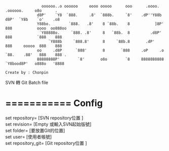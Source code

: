                     oooooo..o oooooo     oooo ooooo      ooo      .oooo.        .oooooo.     o8o      .   
                  d8P'    `Y8  `888.     .8'  `888b.     `8'    .dP''Y88b      d8P'  `Y8b    `o'    .o8   
                  Y88bo.        `888.   .8'    8 `88b.    8           ]8P'    888           oooo  oo888oo 
                   `Y88888o.     `888. .8'     8   `88b.  8         .d8P'     888           `888    888   
                       `Y888b     `888.8'      8     `88b.8       .dP'        888     ooooo  888    888   
                  oo     .d8P      `888'       8       `888     .oP     .o    `88.    .88'   888    888 . 
                  88888888P'        `8'       o8o        `8     8888888888     `Y8bood8P'   o888o   '8888
                                                                                      Create by : Chonpin



SVN 轉 Git Batch file

===========
Config
===========
set repository= [SVN repository位置 ]  
set revision= [Empty 或輸入SVN起始版號]  
set folder= [要放置Git的位置]  
set user= [使用者帳號]  
set repository_git= [Git repository位置 ]  
